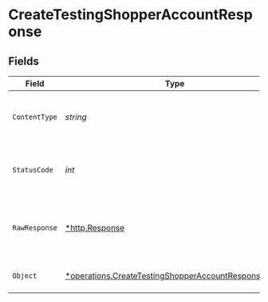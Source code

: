# CreateTestingShopperAccountResponse


## Fields

| Field                                                                                                                            | Type                                                                                                                             | Required                                                                                                                         | Description                                                                                                                      |
| -------------------------------------------------------------------------------------------------------------------------------- | -------------------------------------------------------------------------------------------------------------------------------- | -------------------------------------------------------------------------------------------------------------------------------- | -------------------------------------------------------------------------------------------------------------------------------- |
| `ContentType`                                                                                                                    | *string*                                                                                                                         | :heavy_check_mark:                                                                                                               | HTTP response content type for this operation                                                                                    |
| `StatusCode`                                                                                                                     | *int*                                                                                                                            | :heavy_check_mark:                                                                                                               | HTTP response status code for this operation                                                                                     |
| `RawResponse`                                                                                                                    | [*http.Response](https://pkg.go.dev/net/http#Response)                                                                           | :heavy_check_mark:                                                                                                               | Raw HTTP response; suitable for custom response parsing                                                                          |
| `Object`                                                                                                                         | [*operations.CreateTestingShopperAccountResponseBody](../../../pkg/models/operations/createtestingshopperaccountresponsebody.md) | :heavy_minus_sign:                                                                                                               | Testing Account Created                                                                                                          |